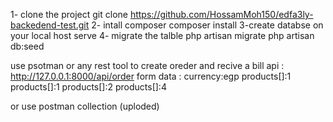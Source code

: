 1- clone the project 
        git clone https://github.com/HossamMoh150/edfa3ly-backedend-test.git
2- intall composer 
        composer install
3-create databse on your local host serve 
4- migrate the talble 
        php artisan migrate
        php artisan db:seed

use psotman or any rest tool to create oreder and recive a bill
        api : http://127.0.0.1:8000/api/order
        form data :
            currency:egp
            products[]:1
            products[]:1
            products[]:2
            products[]:4

or use postman collection (uploded) 

